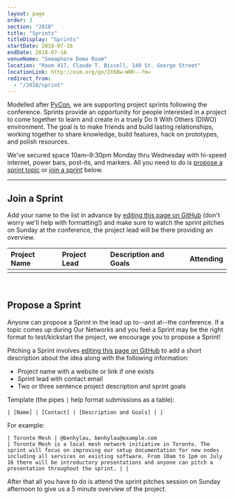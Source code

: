 ```yaml
---
layout: page
order: 3
section: "2018"
title: "Sprints"
titleDisplay: "Sprints"
startDate: 2018-07-16
endDate: 2018-07-18
venueName: "Semaphore Demo Room"
location: "Room 417, Claude T. Bissell, 140 St. George Street"
locationLink: http://osm.org/go/ZX6Bw~WNh--?m=
redirect_from:
  - "/2018/sprint"
---
```



Modelled after [PyCon](https://us.pycon.org/2018/community/sprints/), we are supporting project sprints following the conference. Sprints provide an opportunity for people interested in a project to come together to learn and create in a truely Do It With Others (DIWO) environment. The goal is to make friends and build lasting relationships, working together to share knowledge, build features, hack on prototypes, and polish resources.

We've secured space 10am–9:30pm Monday thru Wednesday with hi-speed internet, power bars, post-its, and markers. All you need to do is [propose a sprint topic](#propose-a-sprint) or [join a sprint](#join-a-sprint) below.

***

## Join a Sprint

Add your name to the list in advance by <a href="https://github.com/ournetworks/ournetworks.ca/edit/master/2018/sprints.md" data-proofer-ignore>editing this page on GitHub</a> (don't worry we'll help with formatting!) and make sure to watch the sprint pitches on Sunday at the conference, the project lead will be there providing an overview.



| Project Name            | Project Lead | Description and Goals | Attending |
|:------------------------|:-------------|:----------------------|:----------|
|                         |              |                       |           |

<br />

## Propose a Sprint

Anyone can propose a Sprint in the lead up to--and at--the conference. If a topic comes up during Our Networks and you feel a Sprint may be the right format to test/kickstart the project, we encourage you to propose a Sprint!

Pitching a Sprint involves <a href="https://github.com/ournetworks/ournetworks.ca/edit/master/2018/sprints.md" data-proofer-ignore>editing this page on GitHub</a> to add a short description about the idea along with the following information:

- Project name with a website or link if one exists
- Sprint lead with contact email
- Two or three sentence project description and sprint goals

Template (the pipes `|` help format submissions as a table):

```
| [Name] | [Contact] | [Description and Goals] | |
```

For example:

```
| Toronto Mesh | @benhylau, benhylau@example.com
| Toronto Mesh is a local mesh network initiative in Toronto. The
sprint will focus on improving our setup documentation for new nodes
including all services on existing software. From 10am to 1pm on July
16 there will be introductory presentations and anyone can pitch a
presentation throughout the sprint. | |
```


After that all you have to do is attend the sprint pitches session on Sunday afternoon to give us a 5 minute overview of the project.
